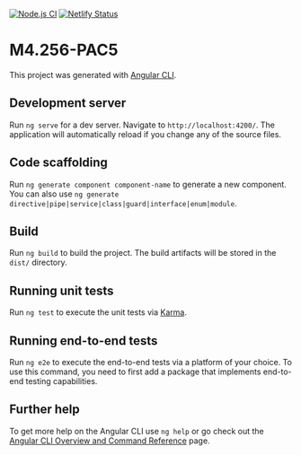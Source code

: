 [![Node.js CI](https://github.com/rbuj-UOC/M4.256-PAC5/actions/workflows/node.js.yml/badge.svg)](https://github.com/rbuj-UOC/M4.256-PAC5/actions/workflows/node.js.yml)
[![Netlify Status](https://api.netlify.com/api/v1/badges/de97d8cd-5af8-43cb-8cdb-88e07cea126e/deploy-status)](https://app.netlify.com/sites/kaleidoscopic-tartufo-533abf/deploys)

# M4.256-PAC5

This project was generated with [Angular CLI](https://github.com/angular/angular-cli).

## Development server

Run `ng serve` for a dev server. Navigate to `http://localhost:4200/`. The application will automatically reload if you change any of the source files.

## Code scaffolding

Run `ng generate component component-name` to generate a new component. You can also use `ng generate directive|pipe|service|class|guard|interface|enum|module`.

## Build

Run `ng build` to build the project. The build artifacts will be stored in the `dist/` directory.

## Running unit tests

Run `ng test` to execute the unit tests via [Karma](https://karma-runner.github.io).

## Running end-to-end tests

Run `ng e2e` to execute the end-to-end tests via a platform of your choice. To use this command, you need to first add a package that implements end-to-end testing capabilities.

## Further help

To get more help on the Angular CLI use `ng help` or go check out the [Angular CLI Overview and Command Reference](https://angular.dev/tools/cli) page.

